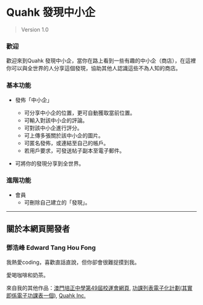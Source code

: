 # Quahk 發現中小企
> Version 1.0
 
### 歡迎

歡迎來到Quahk 發現中小企，當你在路上看到一些有趣的中小企（商店），在這裡你可以與全世界的人分享這個發現，協助其他人認識這些不為人知的商店。

### 基本功能

* 發佈「中小企」
 
  * 可分享中小企的位置，更可自動獲取當前位置。
  * 可輸入對該中小企的評論。
  * 可對該中小企進行評分。
  * 可上傳多張關於該中小企的圖片。
  * 可匿名發佈，或連結至自己的帳戶。
  * 若用戶要求，可發送帖子副本至電子郵件。
  
* 可將你的發現分享到全世界。

### 進階功能

* 會員
  * 可刪除自己建立的「發現」。
  
- - -

## 關於本網頁開發者

### 鄧浩峰 Edward Tang Hou Fong
我熱愛coding，喜歡直話直說，但你卻會很難捉摸到我。

愛喝咖啡和奶茶。

來自我的其他作品：[澳門培正中學第49屆校運會網頁][1], [功課列表電子化計劃(其實即係電子功課表一個)][2], [Quahk Inc.][3]

[1]: http://m49.puiching.edu.mo/
[2]: http://home.puiching.edu.mo/~0700898-8/qantas/
[3]: https://quahk.com/
